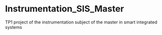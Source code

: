 # Instrumentation_SIS_Master
TP1 project of the instrumentation subject of the master in smart integrated systems
